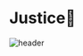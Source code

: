 # Justice🌊

![header](https://capsule-render.vercel.app/api?type=waving&height=250&&color=0:87CEFA,100:6495ED&text=Hi,%20I'm%20JeongEui&section=header&reversal=false&textBg=false&animation=fadeIn&fontColor=00008B&fontAlign=50&fontAlignY=41)
